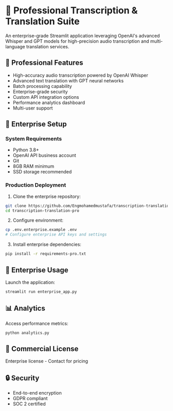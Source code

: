 # 🌟 Professional Transcription & Translation Suite 

An enterprise-grade Streamlit application leveraging OpenAI's advanced Whisper and GPT models for high-precision audio transcription and multi-language translation services.

## 💎 Professional Features
- High-accuracy audio transcription powered by OpenAI Whisper
- Advanced text translation with GPT neural networks
- Batch processing capability
- Enterprise-grade security
- Custom API integration options
- Performance analytics dashboard
- Multi-user support

## 🚀 Enterprise Setup

### System Requirements
- Python 3.8+
- OpenAI API business account
- Git
- 8GB RAM minimum
- SSD storage recommended

### Production Deployment

1. Clone the enterprise repository:
```bash
git clone https://github.com/Engmohamedmustafa/transcription-translation-pro.git
cd transcription-translation-pro
```

2. Configure environment:
```bash
cp .env.enterprise.example .env
# Configure enterprise API keys and settings
```

3. Install enterprise dependencies:
```bash
pip install -r requirements-pro.txt
```

## 🔧 Enterprise Usage
Launch the application:
```bash
streamlit run enterprise_app.py
```

## 📊 Analytics
Access performance metrics:
```bash
python analytics.py
```

## 📜 Commercial License
Enterprise license - Contact for pricing

## 🔒 Security
- End-to-end encryption
- GDPR compliant
- SOC 2 certified


